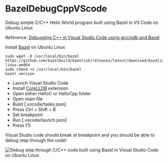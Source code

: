 # BazelDebugCppVScode
Debug simple C/C++ Hello World program built using Bazel in VS Code on Ubuntu Linux

Reference: 
[Debugging C++ in Visual Studio Code using gcc/gdb and Bazel](https://www.youtube.com/watch?v=-TUogVOs1Qg)

Install  [Bazel](https://github.com/envoyproxy/envoy/tree/main/bazel) on Ubuntu Linux

```console
sudo wget -O /usr/local/bin/bazel https://github.com/bazelbuild/bazelisk/releases/latest/download/bazelisk-linux-amd64
sudo chmod +x /usr/local/bin/bazel
bazel version
```

* Launch Visual Studio Code
* Install [CoreLLDB](https://marketplace.visualstudio.com/items?itemName=vadimcn.vscode-lldb) extension
* Open either HelloC or HelloCpp folder
* Open main file
* Build [.vscode/tasks.json]
* Press Ctrl + Shift + B
* Set breakpoint
* Run [.vscode/launch.json]
* Press F5

Visual Studio code should break at breakpoint and you should be able to debug step through the code!

![Debug step through C/C++ code built using Bazel in Visual Studio Code on Ubuntu Linux](Image/deubg.png "Debug step through C/C++ code built using Bazel in Visual Studio Code on Ubuntu Linux")